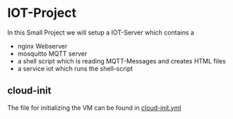# IOT-Project

In this Small Project we will setup a IOT-Server which contains a 
- nginx Webserver 
- mosquitto MQTT server 
- a shell script which is reading MQTT-Messages and creates HTML files
- a service iot which runs the shell-script

## cloud-init
The file for initializing the VM can be found in [cloud-init.yml](cloud-init.yml)